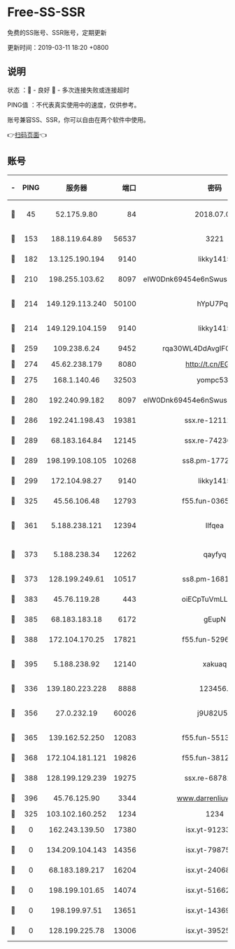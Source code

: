 # Free-SS-SSR

免费的SS账号、SSR账号，定期更新

更新时间：2019-03-11 18:20 +0800

## 说明

状态     ：🙂 - 良好 🙁 - 多次连接失败或连接超时

PING值   ：不代表真实使用中的速度，仅供参考。

账号兼容SS、SSR，你可以自由在两个软件中使用。

👉[扫码页面](https://liesauer.github.io/Free-SS-SSR/)👈

## 账号

|-|PING|服务器|端口|密码|加密方式|区域|
|:----:|:----:|:-----:|-----:|:----:|:----:|:----:|
|🙂|45|52.175.9.80|84|2018.07.07|chacha20-ietf-poly1305|HK|
|🙂|153|188.119.64.89|56537|3221|aes-256-cfb|RU|
|🙂|182|13.125.190.194|9140|likky1415|aes-256-cfb|KR|
|🙂|210|198.255.103.62|8097|eIW0Dnk69454e6nSwuspv9DmS201tQ0D|aes-256-cfb|US|
|🙂|214|149.129.113.240|50100|hYpU7PqP|chacha20-ietf-poly1305|CN|
|🙂|214|149.129.104.159|9140|likky1415|aes-256-cfb|HK|
|🙂|259|109.238.6.24|9452|rqa30WL4DdAvgIFG6Fs3znzTa|aes-256-cfb|FR|
|🙂|274|45.62.238.179|8080|http://t.cn/EGJIyrl|rc4-md5|CA|
|🙂|275|168.1.140.46|32503|yompc535|aes-256-cfb|AU|
|🙂|280|192.240.99.182|8097|eIW0Dnk69454e6nSwuspv9DmS201tQ0D|aes-256-cfb|US|
|🙂|286|192.241.198.43|19381|ssx.re-12112932|aes-256-cfb|US|
|🙂|289|68.183.164.84|12145|ssx.re-74236055|aes-256-cfb|US|
|🙂|289|198.199.108.105|10268|ss8.pm-17727916|aes-256-cfb|US|
|🙂|299|172.104.98.27|9140|likky1415|aes-256-cfb|JP|
|🙂|325|45.56.106.48|12793|f55.fun-03657766|aes-256-cfb|US|
|🙂|361|5.188.238.121|12394|llfqea|chacha20-ietf-poly1305|BR|
|🙂|373|5.188.238.34|12262|qayfyq|chacha20-ietf-poly1305|BR|
|🙂|373|128.199.249.61|10517|ss8.pm-16814764|aes-256-cfb|SG|
|🙂|383|45.76.119.28|443|oiECpTuVmLLxk4Ts|aes-256-cfb|AU|
|🙂|385|68.183.183.18|6172|gEupN|aes-256-cfb|SG|
|🙂|388|172.104.170.25|17821|f55.fun-52969616|aes-256-cfb|SG|
|🙂|395|5.188.238.92|12140|xakuaq|chacha20-ietf-poly1305|BR|
|🙂|336|139.180.223.228|8888|123456..|aes-256-cfb|JP|
|🙂|356|27.0.232.19|60026|j9U82U53|xchacha20-ietf-poly1305|HK|
|🙂|365|139.162.52.250|12083|f55.fun-55135425|aes-256-cfb|SG|
|🙂|368|172.104.181.121|19826|f55.fun-38127020|aes-256-cfb|SG|
|🙂|388|128.199.129.239|19275|ssx.re-68782281|aes-256-cfb|SG|
|🙂|396|45.76.125.90|3344|www.darrenliuwei.com|aes-256-cfb|AU|
|🙁|325|103.102.160.252|1234|1234|rc4-md5|JP|
|🙁|0|162.243.139.50|17380|isx.yt-91233807|aes-256-cfb|US|
|🙁|0|134.209.104.143|14356|isx.yt-79875386|aes-256-cfb|SG|
|🙁|0|68.183.189.217|16204|isx.yt-24068844|aes-256-cfb|SG|
|🙁|0|198.199.101.65|14074|isx.yt-51662439|aes-256-cfb|US|
|🙁|0|198.199.97.51|13651|isx.yt-14369544|aes-256-cfb|US|
|🙁|0|128.199.225.78|13006|isx.yt-39525710|aes-256-cfb|SG|
